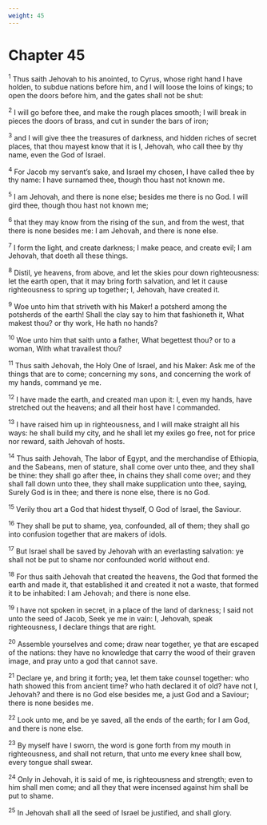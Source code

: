 ```yaml
---
weight: 45
---
```


# Chapter 45

<sup>1</sup> Thus saith Jehovah to his anointed, to Cyrus, whose right hand I have holden, to subdue nations before him, and I will loose the loins of kings; to open the doors before him, and the gates shall not be shut: 

<sup>2</sup> I will go before thee, and make the rough places smooth; I will break in pieces the doors of brass, and cut in sunder the bars of iron; 

<sup>3</sup> and I will give thee the treasures of darkness, and hidden riches of secret places, that thou mayest know that it is I, Jehovah, who call thee by thy name, even the God of Israel. 

<sup>4</sup> For Jacob my servant’s sake, and Israel my chosen, I have called thee by thy name: I have surnamed thee, though thou hast not known me. 

<sup>5</sup> I am Jehovah, and there is none else; besides me there is no God. I will gird thee, though thou hast not known me; 

<sup>6</sup> that they may know from the rising of the sun, and from the west, that there is none besides me: I am Jehovah, and there is none else. 

<sup>7</sup> I form the light, and create darkness; I make peace, and create evil; I am Jehovah, that doeth all these things. 

<sup>8</sup> Distil, ye heavens, from above, and let the skies pour down righteousness: let the earth open, that it may bring forth salvation, and let it cause righteousness to spring up together; I, Jehovah, have created it. 

<sup>9</sup> Woe unto him that striveth with his Maker! a potsherd among the potsherds of the earth! Shall the clay say to him that fashioneth it, What makest thou? or thy work, He hath no hands? 

<sup>10</sup> Woe unto him that saith unto a father, What begettest thou? or to a woman, With what travailest thou? 

<sup>11</sup> Thus saith Jehovah, the Holy One of Israel, and his Maker: Ask me of the things that are to come; concerning my sons, and concerning the work of my hands, command ye me. 

<sup>12</sup> I have made the earth, and created man upon it: I, even my hands, have stretched out the heavens; and all their host have I commanded. 

<sup>13</sup> I have raised him up in righteousness, and I will make straight all his ways: he shall build my city, and he shall let my exiles go free, not for price nor reward, saith Jehovah of hosts. 

<sup>14</sup> Thus saith Jehovah, The labor of Egypt, and the merchandise of Ethiopia, and the Sabeans, men of stature, shall come over unto thee, and they shall be thine: they shall go after thee, in chains they shall come over; and they shall fall down unto thee, they shall make supplication unto thee, saying, Surely God is in thee; and there is none else, there is no God. 

<sup>15</sup> Verily thou art a God that hidest thyself, O God of Israel, the Saviour. 

<sup>16</sup> They shall be put to shame, yea, confounded, all of them; they shall go into confusion together that are makers of idols. 

<sup>17</sup> But Israel shall be saved by Jehovah with an everlasting salvation: ye shall not be put to shame nor confounded world without end. 

<sup>18</sup> For thus saith Jehovah that created the heavens, the God that formed the earth and made it, that established it and created it not a waste, that formed it to be inhabited: I am Jehovah; and there is none else. 

<sup>19</sup> I have not spoken in secret, in a place of the land of darkness; I said not unto the seed of Jacob, Seek ye me in vain: I, Jehovah, speak righteousness, I declare things that are right. 

<sup>20</sup> Assemble yourselves and come; draw near together, ye that are escaped of the nations: they have no knowledge that carry the wood of their graven image, and pray unto a god that cannot save. 

<sup>21</sup> Declare ye, and bring it forth; yea, let them take counsel together: who hath showed this from ancient time? who hath declared it of old? have not I, Jehovah? and there is no God else besides me, a just God and a Saviour; there is none besides me. 

<sup>22</sup> Look unto me, and be ye saved, all the ends of the earth; for I am God, and there is none else. 

<sup>23</sup> By myself have I sworn, the word is gone forth from my mouth in righteousness, and shall not return, that unto me every knee shall bow, every tongue shall swear. 

<sup>24</sup> Only in Jehovah, it is said of me, is righteousness and strength; even to him shall men come; and all they that were incensed against him shall be put to shame. 

<sup>25</sup> In Jehovah shall all the seed of Israel be justified, and shall glory. 


